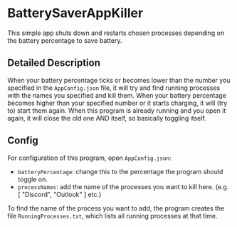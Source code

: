 # BatterySaverAppKiller <br />
This simple app shuts down and restarts chosen processes depending on the battery percentage to save battery.
<br />

## Detailed Description <br />
When your battery percentage ticks or becomes lower than the number you specified in the `AppConfig.json` file, it will try and find running processes with the names you specified and kill them. When your battery percentage becomes higher than your specified number or it starts charging, it will (try to) start them again.
When this program is already running and you open it again, it will close the old one AND itself, so basically toggling itself.
<br />

## Config <br />
For configuration of this program, open `AppConfig.json`:
- `batteryPercentage`: change this to the percentage the program should toggle on.
- `processNames`: add the name of the processes you want to kill here. (e.g. [ "Discord", "Outlook" ] etc.)<br />

To find the name of the process you want to add, the program creates the file `RunningProcesses.txt`, which lists all running processes at that time. 
